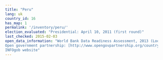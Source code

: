 ```yaml
---
title: "Peru"
lang: uk
country_id: 16
has_map: 1
permalink: '/inventory/peru/'
election_evaluated: "Presidential: April 10, 2011 (first round)"
last_checked: 2015-02-03
open_data_information: "World Bank Data Readiness Assessment, 2013 (Looks at Gov measures for Open Data initiative): [http://data.worldbank.org/sites/default/files/1/odra-peru-final-.pdf](http://data.worldbank.org/sites/default/files/1/odra-peru-final-.pdf)  
Open government partnership: [http://www.opengovpartnership.org/country/peru](http://www.opengovpartnership.org/country/peru)  
INFOgob website"
---
```

